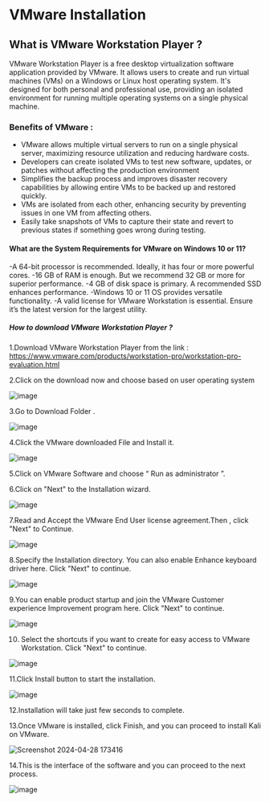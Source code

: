 # VMware Installation 

## What is VMware Workstation Player ? 

VMware Workstation Player is a free desktop virtualization software application provided by VMware. It allows users to create and run virtual machines (VMs) on a Windows or Linux host operating system. It's designed for both personal and professional use, providing an isolated environment for running multiple operating systems on a single physical machine.

### Benefits of VMware : 
- VMware allows multiple virtual servers to run on a single physical server, maximizing resource utilization and reducing hardware costs.
- Developers can create isolated VMs to test new software, updates, or patches without affecting the production environment
-  Simplifies the backup process and improves disaster recovery capabilities by allowing entire VMs to be backed up and restored quickly.
-  VMs are isolated from each other, enhancing security by preventing issues in one VM from affecting others.
-  Easily take snapshots of VMs to capture their state and revert to previous states if something goes wrong during testing.

#### What are the System Requirements for VMware on Windows 10 or 11?
-A 64-bit processor is recommended. Ideally, it has four or more powerful cores.
-16 GB of RAM is enough. But we recommend 32 GB or more for superior performance.
-4 GB of disk space is primary. A recommended SSD enhances performance.
-Windows 10 or 11 OS provides versatile functionality.
-A valid license for VMware Workstation is essential. Ensure it’s the latest version for the largest utility.



##### How to download VMware Workstation Player ? 
1.Download VMware Workstation Player from the link : 
https://www.vmware.com/products/workstation-pro/workstation-pro-evaluation.html 

2.Click on the download now and choose based on user operating system


![image](https://github.com/addff/2403-ITT440/assets/167417723/2b83ca1f-ee13-4ebe-bb41-94c854a2b562)


3.Go to Download Folder . 


![image](https://github.com/addff/2403-ITT440/assets/167417723/6dab54a6-0090-4791-81d4-b60efd0627e8)


4.Click the VMware downloaded File and Install it.


![image](https://github.com/addff/2403-ITT440/assets/167417723/426513e3-5110-4459-a6a1-74aad2890280)

5.Click on VMware Software and choose “ Run as administrator ”.



6.Click on "Next" to the Installation wizard.



![image](https://github.com/addff/2403-ITT440/assets/167417723/82dfb854-c85c-4e65-abce-968f0551a0dc)


7.Read and Accept the VMware End User license agreement.Then , click "Next" to Continue.



![image](https://github.com/addff/2403-ITT440/assets/167417723/a44a3c15-aeb0-4a2a-ae0e-ee46a779c6be)




8.Specify the Installation directory. You can also enable Enhance keyboard driver here.
Click "Next" to continue.


![image](https://github.com/addff/2403-ITT440/assets/167417723/387e48a6-ff36-4b5e-82f6-4e6360a535b6)


9.You can enable product startup and join the VMware Customer experience Improvement program here.
Click "Next" to continue.


![image](https://github.com/addff/2403-ITT440/assets/167417723/6f685f06-f17f-47ca-b900-98b65f2468b3)



10. Select the shortcuts if you want to create for easy access to VMware Workstation.
Click "Next" to continue.


![image](https://github.com/addff/2403-ITT440/assets/167417723/c27ae98e-b950-4a7b-9fb2-a9d25f834800)


11.Click Install button to start the installation.


![image](https://github.com/addff/2403-ITT440/assets/167417723/d713980c-39ef-46ea-8fd0-aaf4524dacc7)


12.Installation will take just few seconds to complete.


13.Once VMware is installed, click Finish, and you can proceed to install Kali on VMware.


![Screenshot 2024-04-28 173416](https://github.com/addff/2403-ITT440/assets/167417723/39972175-4689-4fa1-b5f1-7de63f3705be)


14.This is the interface of the software and you can proceed to the next process.



![image](https://github.com/addff/2403-ITT440/assets/167417723/68589537-7bb0-4d15-85fe-0ce2a6f50aff)
